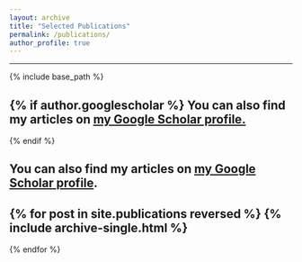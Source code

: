 ```yaml
---
layout: archive
title: "Selected Publications"
permalink: /publications/
author_profile: true
---
```

---
{% include base_path %}

{% if author.googlescholar %}
  You can also find my articles on <u><a href="{{author.googlescholar}}">my Google Scholar profile</a>.</u>
  ---
{% endif %}

## You can also find my articles on <a href="https://scholar.google.com/citations?user=xaGzj6IAAAAJ&hl=en">my Google Scholar profile</a>.
{% for post in site.publications reversed %}
  {% include archive-single.html %}
  ---
{% endfor %}
